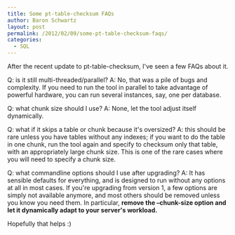 ```yaml
---
title: Some pt-table-checksum FAQs
author: Baron Schwartz
layout: post
permalink: /2012/02/09/some-pt-table-checksum-faqs/
categories:
  - SQL
---
```

After the recent update to pt-table-checksum, I've seen a few FAQs about it.

Q: is it still multi-threaded/parallel? A: No, that was a pile of bugs and complexity. If you need to run the tool in parallel to take advantage of powerful hardware, you can run several instances, say, one per database.

Q: what chunk size should I use? A: None, let the tool adjust itself dynamically.

Q: what if it skips a table or chunk because it's oversized? A: this should be rare unless you have tables without any indexes; if you want to do the table in one chunk, run the tool again and specify to checksum only that table, with an appropriately large chunk size. This is one of the rare cases where you will need to specify a chunk size.

Q: what commandline options should I use after upgrading? A: It has sensible defaults for everything, and is designed to run without any options at all in most cases. If you're upgrading from version 1, a few options are simply not available anymore, and most others should be removed unless you know you need them. In particular, **remove the &#8211;chunk-size option and let it dynamically adapt to your server's workload.**

Hopefully that helps :)
